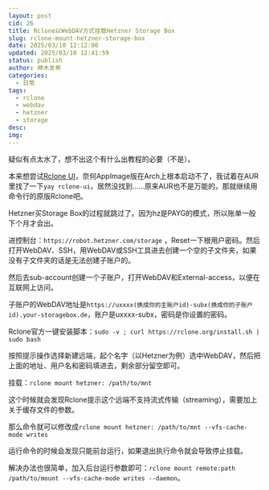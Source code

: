 ```yaml
---
layout: post
cid: 26
title: Rclone以WebDAV方式挂载Hetzner Storage Box
slug: rclone-mount-hetzner-storage-box
date: 2025/03/10 12:12:00
updated: 2025/03/10 12:41:59
status: publish
author: 神木友希
categories: 
  - 日常
tags: 
  - rclone
  - webdav
  - hetzner
  - storage
desc: 
img: 
---
```



疑似有点太水了，想不出这个有什么出教程的必要（不是）。

本来想尝试[Rclone UI](https://rcloneui.com/)，奈何AppImage版在Arch上根本启动不了，我试着在AUR里找了一下`yay rclone-ui`，居然没找到……原来AUR也不是万能的，那就继续用命令行的原版Rclone吧。

Hetzner买Storage Box的过程就跳过了。因为hz是PAYG的模式，所以账单一般下个月才会出。

进控制台：`https://robot.hetzner.com/storage` ，Reset一下根用户密码。然后打开WebDAV、SSH，用WebDAV或SSH工具进去创建一个空的子文件夹，如果没有子文件夹的话是无法创建子账户的。

然后去sub-account创建一个子账户，打开WebDAV和External-access，以便在互联网上访问。

子账户的WebDAV地址是`https://uxxxx(换成你的主账户id)-subx(换成你的子账户id).your-storagebox.de`，账户是uxxxx-subx，密码是你设置的密码。

Rclone官方一键安装脚本：`sudo -v ; curl https://rclone.org/install.sh | sudo bash`

按照提示操作选择新建远端，起个名字（以Hetzner为例）选中WebDAV，然后把上面的地址、用户名和密码填进去，剩余部分留空即可。

挂载：`rclone mount hetzner: /path/to/mnt `

这个时候就会发现Rclone提示这个远端不支持流式传输（streaming），需要加上关于缓存文件的参数。

那么命令就可以修改成`rclone mount hetzner: /path/to/mnt --vfs-cache-mode writes`

运行命令的时候会发现只能前台运行，如果退出执行命令就会导致停止挂载。

解决办法也很简单，加入后台运行参数即可：`rclone mount remote:path /path/to/mount --vfs-cache-mode writes --daemon`。